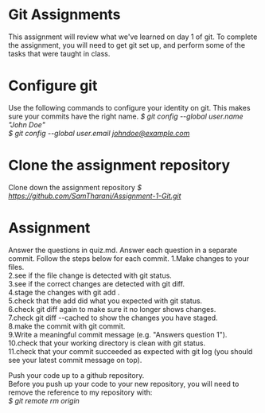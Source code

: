 Git Assignments 
=================
This assignment will review what we've learned on day 1 of git. To complete the assignment, you will need to get git set up, and perform some of the tasks that were taught in class. 

Configure git 
==============
Use the following commands to configure your identity on git. This makes sure your commits have the right name.
<i>$ git config --global user.name "John Doe"<br>
$ git config --global user.email johndoe@example.com</i>

Clone the assignment repository
================================
Clone down the assignment repository
<i>$ https://github.com/SamTharani/Assignment-1-Git.git</i>

Assignment
==========
Answer the questions in quiz.md. Answer each question in a separate commit. Follow the steps below for each commit.
1.Make changes to your files.<br>
2.see if the file change is detected with git status.<br>
3.see if the correct changes are detected with git diff.<br>
4.stage the changes with git add <filename>.<br>
5.check that the add did what you expected with git status.<br>
6.check git diff again to make sure it no longer shows changes.<br>
7.check git diff --cached to show the changes you have staged.<br>
8.make the commit with git commit.<br>
9.Write a meaningful commit message (e.g. "Answers question 1").<br>
10.check that your working directory is clean with git status.<br>
11.check that your commit succeeded as expected with git log (you should see your latest commit message on top).<br>

Push your code up to a github repository.<br>
Before you push up your code to your new repository, you will need to remove the reference to my repository with:<br>
<i>$ git remote rm origin</i>

